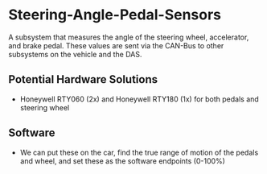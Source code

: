 # Steering-Angle-Pedal-Sensors

A subsystem that measures the angle of the steering wheel, accelerator, and brake pedal. These values are sent via the CAN-Bus to other subsystems on the vehicle and the DAS.

## Potential Hardware Solutions

* Honeywell RTY060 (2x) and Honeywell RTY180 (1x) for both pedals and steering wheel

## Software

* We can put these on the car, find the true range of motion of the pedals and wheel, and set these as the software endpoints (0-100%)